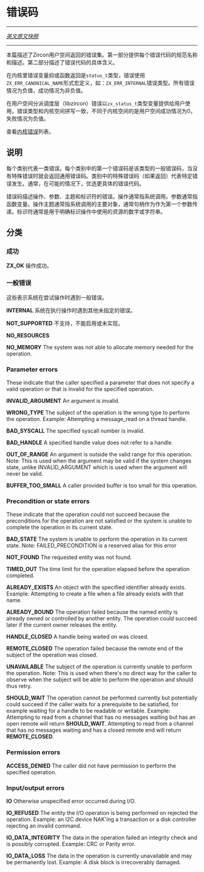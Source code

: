 <!-- # Errors -->
# 错误码

----

[*英文原文快照*](https://github.com/fuchsia-mirror/zircon/blob/3719298073ad6adc5491a1f2a169af5293314208/docs/errors.md)

----

<!-- 
This describes the set of userspace-exposed errors used in Zircon. The first section provides the
canonical names and description of each error code. The second section provides the concrete values. 
-->
本篇描述了Zircon用户空间返回的错误集。第一部分提供每个错误代码的规范名称和描述。第二部分描述了错误代码的具体含义。

<!-- 
Within the kernel, errors are typically resulted as variables of type `status_t` and errors are
defined by macros of the form `ZX_ERR_CANONICAL_NAME` e.g. `ZX_ERR_INTERNAL`. All error cases are negative
values and success is represented by a non-negative value. 
-->
在内核里错误变量抑或函数返回是`status_t`类型，错误使用`ZX_ERR_CANONICAL_NAME`形式宏定义，如：`ZX_ERR_INTERNAL`错误类型。所有错误情况为负值，成功情况为非负值。

<!-- 
In userspace the syscall dispatch layer (libzircon) exposes the result values as variables of type
`zx_status_t` that currently use the same spelling and values as the kernel for errors, but which
will transition to using 0 for success and positive values for errors. 
-->
在用户空间分派调度层（libzircon）错误以`zx_status_t`类型变量提供给用户使用，错误类型和内核空间拼写一致，不同于内核空间的是用户空间成功情况为0，失败情况为负值。

<!-- 
See [Kernel internal errors](kernel_internal_errors.md) for a list of kernel-internal values. 
-->
查看[内核错误](https://github.com/fuchsia-mirror/zircon/blob/master/docs/errors.md)列表。

<!-- ## Descriptions -->
## 说明

<!-- 
Each category represents a class of errors. The first error code in each category is the generic
code for that category and is used when no more specific code applies. Further error codes (if any)
within a category represent particular types of errors within the class. In general, more specific
error codes are preferred where possible. 
-->
每个类别代表一类错误。每个类别中的第一个错误码是该类型的一般错误码，当没有特殊错误时就会返回通用错误码。类别中的特殊错误码（如果返回）代表特定错误发生。通常，在可能的情况下，优选更具体的错误代码。

<!-- 
Errors are described in terms of an operation, arguments, a subject, and identifiers. An operation
is typically a function or system call. Arguments are typically the parameters to the call. The
subject of an operation is the primary object the operation acts on, typically a handle and
typically passed as the first argument. Identifiers are typically numbers or strings intended to
unambiguously identify a resource used in the operation. 
-->
错误码描述操作、参数、主题和标识符的错误。操作通常指系统调用。参数通常指函数变量。操作主题通常指系统调用的主要对象，通常句柄作为作为第一个参数传递。标识符通常是用于明确标识操作中使用的资源的数字或字符串。

<!-- ## Categories -->
## 分类

<!-- ### Success -->
### 成功

<!-- 
**ZX\_OK**
 Operation succeeded. 
 -->
**ZX\_OK** 操作成功。

<!-- ### General errors -->
### 一般错误

<!-- 
These indicate that the system hit a general error while attempting the operation. 
-->
这些表示系统在尝试操作时遇到一般错误。

<!-- 
**INTERNAL**
  The system encountered an otherwise unspecified error while performing the operation. 
-->
**INTERNAL** 系统在执行操作时遇到其他未指定的错误。

<!-- 
**NOT\_SUPPORTED**
  The operation is not supported, implemented, or enabled. 
-->
**NOT\_SUPPORTED** 不支持，不能启用或未实现。

<!-- 
**NO\_RESOURCES**
  The system was not able to allocate some resource needed for the operation. 
-->
**NO\_RESOURCES**

**NO\_MEMORY**
  The system was not able to allocate memory needed for the operation.

### Parameter errors

These indicate that the caller specified a parameter that does not specify a valid operation or that
is invalid for the specified operation.

**INVALID\_ARGUMENT**
  An argument is invalid.

**WRONG\_TYPE**
  The subject of the operation is the wrong type to perform the operation.
  Example: Attempting a message\_read on a thread handle.

**BAD\_SYSCALL**
  The specified syscall number is invalid.

**BAD\_HANDLE**
  A specified handle value does not refer to a handle.

**OUT\_OF\_RANGE**
  An argument is outside the valid range for this operation.
   Note: This is used when the argument may be valid if the system changes state, unlike
    INVALID\_ARGUMENT which is used when the argument will never be valid.

**BUFFER\_TOO\_SMALL**
  A caller provided buffer is too small for this operation.

### Precondition or state errors

These indicate that the operation could not succeed because the preconditions for the operation are
not satisfied or the system is unable to complete the operation in its current state.

**BAD\_STATE**
  The system is unable to perform the operation in its current state.
   Note: FAILED\_PRECONDITION is a reserved alias for this error

**NOT\_FOUND**
  The requested entity was not found.

**TIMED\_OUT**
  The time limit for the operation elapsed before the operation completed.

**ALREADY\_EXISTS**
  An object with the specified identifier already exists.
  Example: Attempting to create a file when a file already exists with that name.

**ALREADY\_BOUND**
  The operation failed because the named entity is already owned or controlled by another entity.
  The operation could succeed later if the current owner releases the entity.

**HANDLE\_CLOSED**
  A handle being waited on was closed.

**REMOTE\_CLOSED**
  The operation failed because the remote end of the subject of the operation was closed.

**UNAVAILABLE**
  The subject of the operation is currently unable to perform the operation.
  Note: This is used when there's no direct way for the caller to observe when the subject will be
  able to perform the operation and should thus retry.

**SHOULD\_WAIT**
  The operation cannot be performed currently but potentially could succeed if the caller waits for
  a prerequisite to be satisfied, for example waiting for a handle to be readable or writable.
  Example: Attempting to read from a channel that has no messages waiting but has an open
  remote will return **SHOULD\_WAIT**. Attempting to read from a channel that has no messages
  waiting and has a closed remote end will return **REMOTE\_CLOSED**.

### Permission errors

**ACCESS\_DENIED**
  The caller did not have permission to perform the specified operation.

### Input/output errors

**IO**
  Otherwise unspecified error occurred during I/O.

**IO\_REFUSED**
  The entity the I/O operation is being performed on rejected the operation.
  Example: an I2C device NAK'ing a transaction or a disk controller rejecting an invalid command.

**IO\_DATA\_INTEGRITY**
  The data in the operation failed an integrity check and is possibly corrupted.
  Example: CRC or Parity error.

**IO\_DATA\_LOSS**
  The data in the operation is currently unavailable and may be permanently lost.
  Example: A disk block is irrecoverably damaged.
